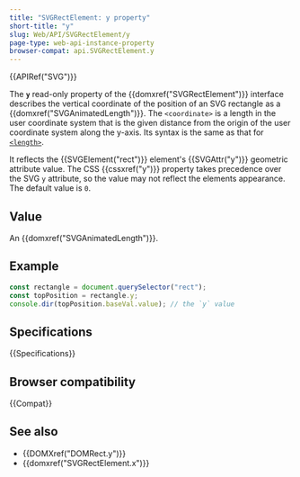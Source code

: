 ```yaml
---
title: "SVGRectElement: y property"
short-title: "y"
slug: Web/API/SVGRectElement/y
page-type: web-api-instance-property
browser-compat: api.SVGRectElement.y
---
```


{{APIRef("SVG")}}

The **`y`** read-only property of the {{domxref("SVGRectElement")}} interface describes the vertical coordinate of the position of an SVG rectangle as a {{domxref("SVGAnimatedLength")}}. The `<coordinate>` is a length in the user coordinate system that is the given distance from the origin of the user coordinate system along the y-axis. Its syntax is the same as that for [`<length>`](/en-US/docs/Web/SVG/Content_type#length).

It reflects the {{SVGElement("rect")}} element's {{SVGAttr("y")}} geometric attribute value. The CSS {{cssxref("y")}} property takes precedence over the SVG `y` attribute, so the value may not reflect the elements appearance. The default value is `0`.

## Value

An {{domxref("SVGAnimatedLength")}}.

## Example

```js
const rectangle = document.querySelector("rect");
const topPosition = rectangle.y;
console.dir(topPosition.baseVal.value); // the `y` value
```

## Specifications

{{Specifications}}

## Browser compatibility

{{Compat}}

## See also

- {{DOMXref("DOMRect.y")}}
- {{domxref("SVGRectElement.x")}}
